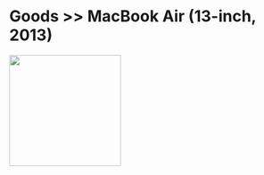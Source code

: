 # Goods >> MacBook Air (13-inch, 2013)

<img src="https://res.cloudinary.com/silverbirder/image/upload/v1614433810/silver-birder.github.io/purchases/MacBook_Air_13-inch_2013.jpg" style="width: 200px"/>